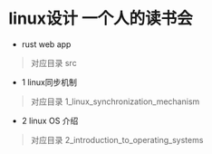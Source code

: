 # linux设计 一个人的读书会

- rust web app
> 对应目录 src

- 1 linux同步机制
> 对应目录 1_linux_synchronization_mechanism

- 2 linux OS 介绍
> 对应目录 2_introduction_to_operating_systems 